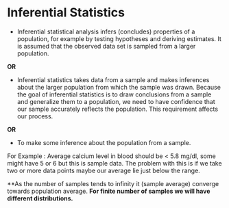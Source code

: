 # Inferential Statistics

- Inferential statistical analysis infers (concludes) properties of a population, for example by testing hypotheses and deriving estimates. It is assumed that the observed data set is sampled from a larger population.

**OR**

- Inferential statistics takes data from a sample and makes inferences about the larger population from which the sample was drawn. Because the goal of inferential statistics is to draw conclusions from a sample and generalize them to a population, we need to have confidence that our sample accurately reflects the population. This requirement affects our process.

**OR**

- To make some inference about the population from a sample.

For Example : Average calcium level in blood should be < 5.8 mg/dl, some might have 5 or 6 but this is sample data.
The problem with this is if we take two or more data points maybe our average lie just below the range.

**As the number of samples tends to infinity it (sample average) converge towards population average.
**For finite number of samples we will have different distributions.**

